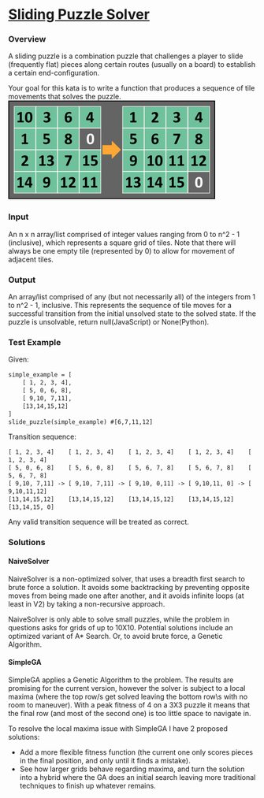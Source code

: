 # [Sliding Puzzle Solver](https://www.codewars.com/kata/sliding-puzzle-solver/)
### Overview

A sliding puzzle is a combination puzzle that challenges a player to slide (frequently flat) pieces along certain routes (usually on a board) to establish a certain end-configuration.

Your goal for this kata is to write a function that produces a sequence of tile movements that solves the puzzle.
![Unsolved and solved slider puzzles](SliderDemo.png)

### Input
An n x n array/list comprised of integer values ranging from 0 to n^2 - 1 (inclusive), which represents a square grid of tiles. Note that there will always be one empty tile (represented by 0) to allow for movement of adjacent tiles.

### Output
An array/list comprised of any (but not necessarily all) of the integers from 1 to n^2 - 1, inclusive. This represents the sequence of tile moves for a successful transition from the initial unsolved state to the solved state. If the puzzle is unsolvable, return null(JavaScript) or None(Python).

### Test Example
Given:
```
simple_example = [
    [ 1, 2, 3, 4],
    [ 5, 0, 6, 8],
    [ 9,10, 7,11],
    [13,14,15,12]
]
slide_puzzle(simple_example) #[6,7,11,12]
```
Transition sequence:
```
[ 1, 2, 3, 4]    [ 1, 2, 3, 4]    [ 1, 2, 3, 4]    [ 1, 2, 3, 4]    [ 1, 2, 3, 4] 
[ 5, 0, 6, 8]    [ 5, 6, 0, 8]    [ 5, 6, 7, 8]    [ 5, 6, 7, 8]    [ 5, 6, 7, 8] 
[ 9,10, 7,11] -> [ 9,10, 7,11] -> [ 9,10, 0,11] -> [ 9,10,11, 0] -> [ 9,10,11,12]
[13,14,15,12]    [13,14,15,12]    [13,14,15,12]    [13,14,15,12]    [13,14,15, 0] 
```
Any valid transition sequence will be treated as correct.
### Solutions

#### NaiveSolver

NaiveSolver is a non-optimized solver, that uses a breadth first search to brute force a solution. It avoids some backtracking by preventing opposite moves from being made one after another, and it avoids infinite loops (at least in V2) by taking a non-recursive approach.

NaiveSolver is only able to solve small puzzles, while the problem in questions asks for grids of up to 10X10. Potential solutions include an optimized variant of A* Search. Or, to avoid brute force, a Genetic Algorithm.

#### SimpleGA

SimpleGA applies a Genetic Algorithm to the problem. The results are promising for the current version, however the solver is subject to a local maxima (where the top row/s get solved leaving the bottom row\s with no room to maneuver). With a peak fitness of 4 on a 3X3 puzzle it means that the final row (and most of the second one) is too little space to navigate in.

To resolve the local maxima issue with SimpleGA I have 2 proposed solutions:
 - Add a more flexible fitness function (the current one only scores pieces in the final position, and only until it finds a mistake).
 - See how larger grids behave regarding maxima, and turn the solution into a hybrid where the GA does an initial search leaving more traditional techniques to finish up whatever remains.